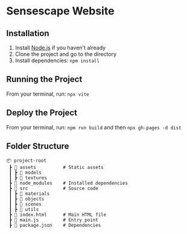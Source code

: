 # Sensescape Website
## Installation
1. Install [Node.js](https://nodejs.org/en) if you haven't already
2. Clone the project and go to the directory
3. Install dependencies: `npm install`
## Running the Project
From your terminal, run: `npx vite`
## Deploy the Project
From your terminal, run: `npm run build` and then `npx gh-pages -d dist`
## Folder Structure
```
📦 project-root
 ┣ 📂 assets          # Static assets
 ┃ ┣ 📂 models        
 ┃ ┣ 📂 textures      
 ┣ 📂 node_modules    # Installed dependencies
 ┣ 📂 src             # Source code
 ┃ ┣ 📂 materials     
 ┃ ┣ 📂 objects       
 ┃ ┣ 📂 scenes        
 ┃ ┣ 📂 utils         
 ┣ 📜 index.html      # Main HTML file
 ┣ 📜 main.js         # Entry point
 ┣ 📜 package.json    # Dependencies
```
